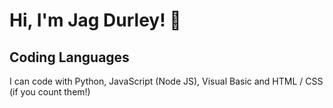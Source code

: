 
# Hi, I'm Jag Durley! 👋

## Coding Languages
I can code with Python, JavaScript (Node JS), Visual Basic and HTML / CSS (if you count them!)
